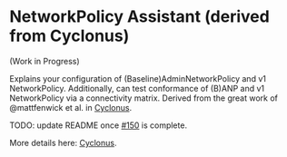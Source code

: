 # NetworkPolicy Assistant (derived from Cyclonus)

(Work in Progress)

Explains your configuration of (Baseline)AdminNetworkPolicy and v1 NetworkPolicy. Additionally, can test conformance of (B)ANP and v1 NetworkPolicy via a connectivity matrix. Derived from the great work of @mattfenwick et al. in [Cyclonus](https://github.com/mattfenwick/cyclonus).

TODO: update README once [#150](https://github.com/kubernetes-sigs/network-policy-api/issues/150) is complete.

More details here: [Cyclonus](https://github.com/mattfenwick/cyclonus).
